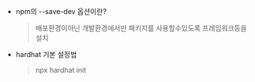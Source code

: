 - npm의 --save-dev 옵션이란?

  > 배포환경이아닌 개발환경에서만 패키지를 사용할수있도록 프레임워크등을 설치

- hardhat 기본 설정법
  > npx hardhat init
